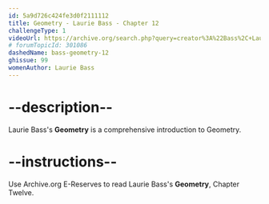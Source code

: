 ```yaml
---
id: 5a9d726c424fe3d0f2111112
title: Geometry - Laurie Bass - Chapter 12
challengeType: 1
videoUrl: https://archive.org/search.php?query=creator%3A%22Bass%2C+Laurie+E%22
# forumTopicId: 301086
dashedName: bass-geometry-12
ghissue: 99
womenAuthor: Laurie Bass 
---
```


# --description--

Laurie Bass's __Geometry__ is a comprehensive introduction to Geometry.

# --instructions--

Use Archive.org E-Reserves to read Laurie Bass's __Geometry__, Chapter Twelve. 